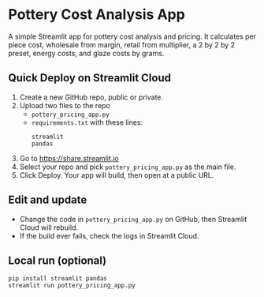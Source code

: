 
# Pottery Cost Analysis App

A simple Streamlit app for pottery cost analysis and pricing. It calculates per piece cost, wholesale from margin, retail from multiplier, a 2 by 2 by 2 preset, energy costs, and glaze costs by grams.

## Quick Deploy on Streamlit Cloud

1. Create a new GitHub repo, public or private.
2. Upload two files to the repo
   - `pottery_pricing_app.py`
   - `requirements.txt`  with these lines:
     ```
     streamlit
     pandas
     ```
3. Go to https://share.streamlit.io
4. Select your repo and pick `pottery_pricing_app.py` as the main file.
5. Click Deploy. Your app will build, then open at a public URL.

## Edit and update

- Change the code in `pottery_pricing_app.py` on GitHub, then Streamlit Cloud will rebuild.
- If the build ever fails, check the logs in Streamlit Cloud.

## Local run (optional)

```
pip install streamlit pandas
streamlit run pottery_pricing_app.py
```

